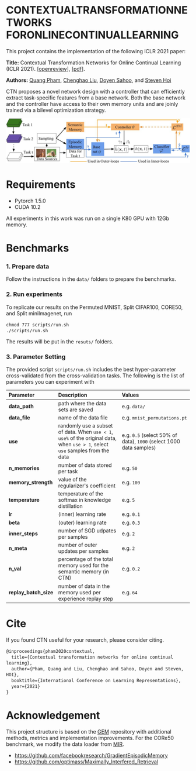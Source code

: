 # CONTEXTUALTRANSFORMATIONNETWORKS FORONLINECONTINUALLEARNING

This project contains the implementation of the following ICLR 2021 paper: 

**Title:** Contextual Transformation Networks for Online Continual Learning (ICLR 2021). [[openreview]](https://openreview.net/forum?id=zx_uX-BO7CH), [[pdf]](https://openreview.net/pdf?id=zx_uX-BO7CH).

**Authors:** [Quang Pham](https://sites.google.com/view/quangpham93), [Chenghao Liu](https://sites.google.com/view/liuchenghao/home), [Doyen Sahoo](https://scholar.google.com.sg/citations?user=A61jJD4AAAAJ&hl=en), and [Steven Hoi](https://sites.google.com/view/stevenhoi/home)

CTN proposes a novel network design with a controller that can efficiently extract task-specific features from a base network. Both the base network and the controller have access to their own memory units and are joinly trained via a bilevel optimization strategy.

![CTN](CTN-framework.jpg)

# Requirements
- Pytorch 1.5.0
- CUDA 10.2

All experiments in this work was run on a single K80 GPU with 12Gb memory.

# Benchmarks
### 1. Prepare data
Follow the instructions in the `data/` folders to prepare the benchmarks.

### 2. Run experiments
To replicate our results on the Permuted MNIST, Split CIFAR100, CORE50, and Split miniImagenet, run
```
chmod 777 scripts/run.sh
./scripts/run.sh
```

The results will be put in the `resuts/` folders.

### 3. Parameter Setting
The provided script `scripts/run.sh` includes the best hyper-parameter cross-validated from the cross-validation tasks. The following is the list of parameters you can experiment with

| Parameter           | Description                                                  | Values |
| :------------------ | :----------------------------------------------------------- | :-------------------------------------------------------- |
| **data_path** | path where the data sets are saved | e.g. `data/` |
| **data_file** | name of the data file | e.g. `mnist_permutations.pt` |
| **use** | randomly use a subset of data. When `use < 1`, `use%` of the original data, when `use > 1`, select `use` samples from the data | e.g. `0.5` (select 50% of data), `1000` (select 1000 data samples) |
|**n_memories**| number of data stored per task | e.g. `50` |
|**memory_strength**| value of the regularizer's coefficient | e.g. `100` |
|**temperature**| temperature of the softmax in knowledge distillation | e.g. `5`|
|**lr**| (inner) learning rate | e.g. `0.1` |
|**beta**| (outer) learning rate  | e.g. `0.3` |
|**inner_steps**| number of SGD udpates per samples | e.g. `2` | 
|**n_meta**| number of outer updates per samples | e.g. `2` |
|**n_val**| percentage of the total memory used for the semantic memory (in CTN) | e.g. `0.2` | 
|**replay_batch_size**| number of data in the memory used per experience replay step | e.g. `64` | 

# Cite
If you found CTN useful for your research, please consider citing.
```
@inproceedings{pham2020contextual,
  title={Contextual transformation networks for online continual learning},
  author={Pham, Quang and Liu, Chenghao and Sahoo, Doyen and Steven, HOI},
  booktitle={International Conference on Learning Representations},
  year={2021}
}
```

# Acknowledgement
This project structure is based on the [GEM](https://github.com/facebookresearch/GradientEpisodicMemory) repository with additional methods, metrics and implementation improvements. For the CORe50 benchmark, we modify the data loader from [MIR](https://github.com/optimass/Maximally_Interfered_Retrieval).
* https://github.com/facebookresearch/GradientEpisodicMemory
* https://github.com/optimass/Maximally_Interfered_Retrieval
